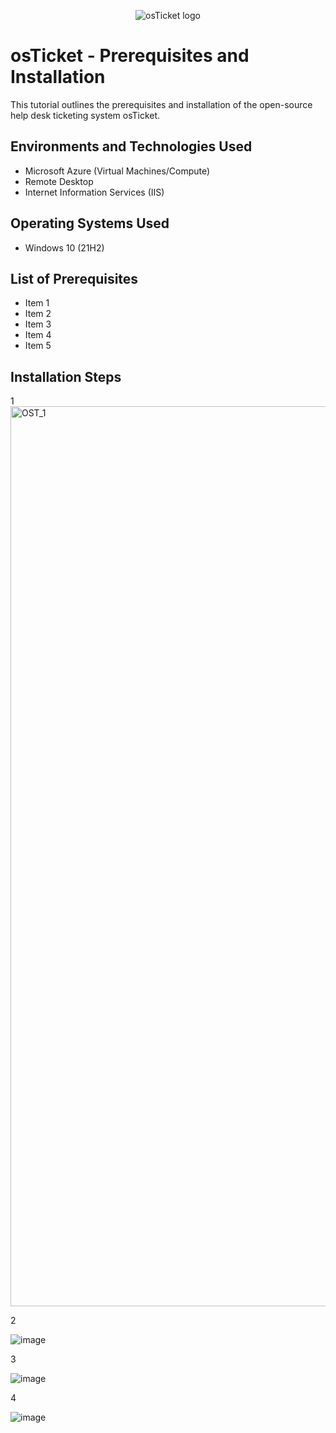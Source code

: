 <p align="center">
<img src="https://i.imgur.com/Clzj7Xs.png" alt="osTicket logo"/>
</p>

<h1>osTicket - Prerequisites and Installation</h1>
This tutorial outlines the prerequisites and installation of the open-source help desk ticketing system osTicket.<br />



<h2>Environments and Technologies Used</h2>

- Microsoft Azure (Virtual Machines/Compute)
- Remote Desktop
- Internet Information Services (IIS)

<h2>Operating Systems Used </h2>

- Windows 10</b> (21H2)

<h2>List of Prerequisites</h2>

- Item 1
- Item 2
- Item 3
- Item 4
- Item 5

<h2>Installation Steps</h2>

<p>
1

<img width="1440" alt="OST_1" src="https://github.com/user-attachments/assets/83241932-5a8c-480f-bd2c-1764de12eb34" />

2
  
![image](https://github.com/user-attachments/assets/b9026065-2a61-406e-a5cb-b90806dc3da5)

3

![image](https://github.com/user-attachments/assets/e33d2e70-8e1b-454f-9bee-0deb33235e06)

4

![image](https://github.com/user-attachments/assets/afd1d0d8-8811-4c52-9219-c3cbd3e58166)
